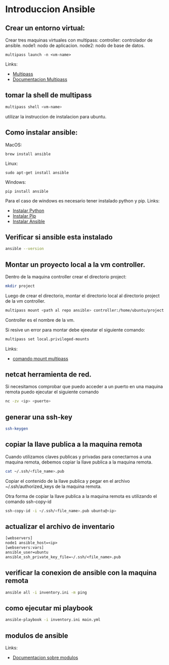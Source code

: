 # Introduccion Ansible

## Crear un entorno virtual:
Crear tres maquinas virtuales con multipass:
controller: controlador de ansible.
node1: nodo de aplicacion.
node2: nodo de base de datos.

```
multipass launch -n <vm-name>
```

Links:
- [Multipass](https://multipass.run/)
- [Documentacion Multipass](https://multipass.run/docs)

## tomar la shell de multipass
```bash
multipass shell <vm-name>
```
utilizar la instruccion de instalacion para ubuntu.

## Como instalar ansible:

MacOS:
```
brew install ansible
```
Linux:
```
sudo apt-get install ansible
```
Windows:
```
pip install ansible
```
Para el caso de windows es necesario tener instalado python y pip.
Links:
- [Instalar Python](https://www.python.org/downloads/)
- [Instalar Pip](https://pip.pypa.io/en/stable/installing/)
- [Instalar Ansible](https://docs.ansible.com/ansible/latest/installation_guide/intro_installation.html)

## Verificar si ansible esta instalado

```bash
ansible --version
```

## Montar un proyecto local a la vm controller.

Dentro de la maquina controller crear el directorio project:

```bash
mkdir project
```

Luego de crear el directorio, montar el directorio local al directorio project de la vm controller.

```bash
multipass mount <path al repo ansible> controller:/home/ubuntu/project
```
Controller es el nombre de la vm.

Si resive un error para montar debe ejeeutar el siguiente comando:
```bash
multipass set local.privileged-mounts
```

Links:
- [comando mount multipass](https://multipass.run/docs/share-data-with-an-instance)

## netcat herramienta de red.

Si necesitamos comprobar que puedo acceder a un puerto en una maquina remota puedo ejecutar el siguiente comando

```bash
nc -zv <ip> <puerto>
```

## generar una ssh-key

```bash
ssh-keygen
```

## copiar la llave publica a la maquina remota
Cuando utilizamos claves publicas y privadas para conectarnos a una maquina remota, debemos copiar la llave publica a la maquina remota.

```bash
cat ~/.ssh/<file_name>.pub
```
Copiar el contenido de la llave publica y pegar en el archivo ~/.ssh/authorized_keys de la maquina remota.

Otra forma de copiar la llave publica a la maquina remota es utilizando el comando ssh-copy-id
```bash
ssh-copy-id -i ~/.ssh/<file_name>.pub ubuntu@<ip>
```

## actualizar el archivo de inventario

```txt
[webservers]
node1 ansible_host=<ip>
[webservers:vars]
ansible_user=ubuntu
ansible_ssh_private_key_file=~/.ssh/<file_name>.pub
```

## verificar la conexion de ansible con la maquina remota

```bash
ansible all -i inventory.ini -m ping
```
## como ejecutar mi playbook

```bash
ansible-playbook -i inventory.ini main.yml
```

## modulos de ansible
Links:
- [Documentacion sobre modulos](https://docs.ansible.com/ansible/latest/plugins/module.html)


